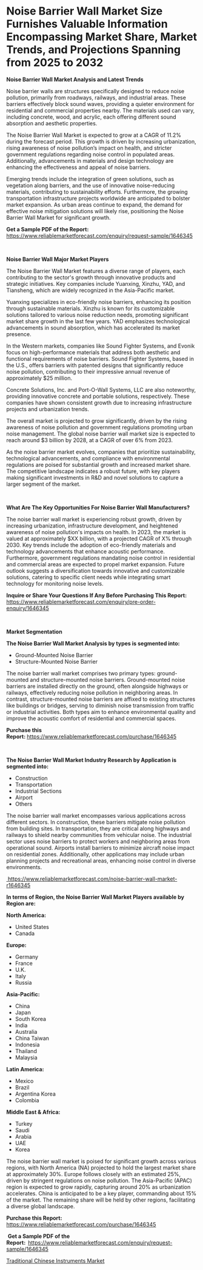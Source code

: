 <p><h1>Noise Barrier Wall Market Size Furnishes Valuable Information Encompassing Market Share, Market Trends, and Projections Spanning from 2025 to 2032</h1></p><p><strong>Noise Barrier Wall Market Analysis and Latest Trends</strong></p>
<p><p>Noise barrier walls are structures specifically designed to reduce noise pollution, primarily from roadways, railways, and industrial areas. These barriers effectively block sound waves, providing a quieter environment for residential and commercial properties nearby. The materials used can vary, including concrete, wood, and acrylic, each offering different sound absorption and aesthetic properties.</p><p>The Noise Barrier Wall Market is expected to grow at a CAGR of 11.2% during the forecast period. This growth is driven by increasing urbanization, rising awareness of noise pollution’s impact on health, and stricter government regulations regarding noise control in populated areas. Additionally, advancements in materials and design technology are enhancing the effectiveness and appeal of noise barriers. </p><p>Emerging trends include the integration of green solutions, such as vegetation along barriers, and the use of innovative noise-reducing materials, contributing to sustainability efforts. Furthermore, the growing transportation infrastructure projects worldwide are anticipated to bolster market expansion. As urban areas continue to expand, the demand for effective noise mitigation solutions will likely rise, positioning the Noise Barrier Wall Market for significant growth.</p></p>
<p><strong>Get a Sample PDF of the Report:&nbsp;</strong> <a href="https://www.reliablemarketforecast.com/enquiry/request-sample/1646345?utm_campaign=1134&utm_medium=2&utm_source=Github&utm_content=ia&utm_term=09022025&utm_id=noise-barrier-wall">https://www.reliablemarketforecast.com/enquiry/request-sample/1646345</a></p>
<p>&nbsp;</p>
<p><strong>Noise Barrier Wall Major Market Players</strong></p>
<p><p>The Noise Barrier Wall Market features a diverse range of players, each contributing to the sector's growth through innovative products and strategic initiatives. Key companies include Yuanxing, Xinzhu, YAD, and Tiansheng, which are widely recognized in the Asia-Pacific market. </p><p>Yuanxing specializes in eco-friendly noise barriers, enhancing its position through sustainable materials. Xinzhu is known for its customizable solutions tailored to various noise reduction needs, promoting significant market share growth in the last few years. YAD emphasizes technological advancements in sound absorption, which has accelerated its market presence.</p><p>In the Western markets, companies like Sound Fighter Systems, and Evonik focus on high-performance materials that address both aesthetic and functional requirements of noise barriers. Sound Fighter Systems, based in the U.S., offers barriers with patented designs that significantly reduce noise pollution, contributing to their impressive annual revenue of approximately $25 million.</p><p>Concrete Solutions, Inc. and Port-O-Wall Systems, LLC are also noteworthy, providing innovative concrete and portable solutions, respectively. These companies have shown consistent growth due to increasing infrastructure projects and urbanization trends.</p><p>The overall market is projected to grow significantly, driven by the rising awareness of noise pollution and government regulations promoting urban noise management. The global noise barrier wall market size is expected to reach around $3 billion by 2028, at a CAGR of over 6% from 2023.</p><p>As the noise barrier market evolves, companies that prioritize sustainability, technological advancements, and compliance with environmental regulations are poised for substantial growth and increased market share. The competitive landscape indicates a robust future, with key players making significant investments in R&D and novel solutions to capture a larger segment of the market.</p></p>
<p>&nbsp;</p>
<p><strong>What Are The Key Opportunities For Noise Barrier Wall Manufacturers?</strong></p>
<p><p>The noise barrier wall market is experiencing robust growth, driven by increasing urbanization, infrastructure development, and heightened awareness of noise pollution's impacts on health. In 2023, the market is valued at approximately $XX billion, with a projected CAGR of X% through 2030. Key trends include the adoption of eco-friendly materials and technology advancements that enhance acoustic performance. Furthermore, government regulations mandating noise control in residential and commercial areas are expected to propel market expansion. Future outlook suggests a diversification towards innovative and customizable solutions, catering to specific client needs while integrating smart technology for monitoring noise levels.</p></p>
<p><strong>Inquire or Share Your Questions If Any Before Purchasing This Report:</strong> <a href="https://www.reliablemarketforecast.com/enquiry/pre-order-enquiry/1646345?utm_campaign=1134&utm_medium=2&utm_source=Github&utm_content=ia&utm_term=09022025&utm_id=noise-barrier-wall">https://www.reliablemarketforecast.com/enquiry/pre-order-enquiry/1646345</a></p>
<p>&nbsp;</p>
<p><strong>Market Segmentation</strong></p>
<p><strong>The Noise Barrier Wall Market Analysis by types is segmented into:</strong></p>
<p><ul><li>Ground-Mounted Noise Barrier</li><li>Structure-Mounted Noise Barrier</li></ul></p>
<p><p>The noise barrier wall market comprises two primary types: ground-mounted and structure-mounted noise barriers. Ground-mounted noise barriers are installed directly on the ground, often alongside highways or railways, effectively reducing noise pollution in neighboring areas. In contrast, structure-mounted noise barriers are affixed to existing structures like buildings or bridges, serving to diminish noise transmission from traffic or industrial activities. Both types aim to enhance environmental quality and improve the acoustic comfort of residential and commercial spaces.</p></p>
<p><strong>Purchase this Report:&nbsp;</strong><a href="https://www.reliablemarketforecast.com/purchase/1646345?utm_campaign=1134&utm_medium=2&utm_source=Github&utm_content=ia&utm_term=09022025&utm_id=noise-barrier-wall">https://www.reliablemarketforecast.com/purchase/1646345</a></p>
<p>&nbsp;</p>
<p><strong>The Noise Barrier Wall Market Industry Research by Application is segmented into:</strong></p>
<p><ul><li>Construction</li><li>Transportation</li><li>Industrial Sections</li><li>Airport</li><li>Others</li></ul></p>
<p><p>The noise barrier wall market encompasses various applications across different sectors. In construction, these barriers mitigate noise pollution from building sites. In transportation, they are critical along highways and railways to shield nearby communities from vehicular noise. The industrial sector uses noise barriers to protect workers and neighboring areas from operational sound. Airports install barriers to minimize aircraft noise impact on residential zones. Additionally, other applications may include urban planning projects and recreational areas, enhancing noise control in diverse environments.</p></p>
<p><a href="https://www.reliablemarketforecast.com/noise-barrier-wall-market-r1646345?utm_campaign=1134&utm_medium=2&utm_source=Github&utm_content=ia&utm_term=09022025&utm_id=noise-barrier-wall">&nbsp;https://www.reliablemarketforecast.com/noise-barrier-wall-market-r1646345</a></p>
<p><strong>In terms of Region, the Noise Barrier Wall Market Players available by Region are:</strong></p>
<p>
    <p> <strong> North America: </strong>
        <ul>
            <li>United States</li>
            <li>Canada</li>
        </ul>
        </p> 
    <p> <strong> Europe: </strong>
        <ul>
            <li>Germany</li>
            <li>France</li>
            <li>U.K.</li>
            <li>Italy</li>
            <li>Russia</li>
        </ul>
        </p> 
    <p> <strong> Asia-Pacific: </strong>
        <ul>
            <li>China</li>
            <li>Japan</li>
            <li>South Korea</li>
            <li>India</li>
            <li>Australia</li>
            <li>China Taiwan</li>
            <li>Indonesia</li>
            <li>Thailand</li>
            <li>Malaysia</li>
        </ul>
        </p> 
    <p> <strong> Latin America: </strong>
        <ul>
            <li>Mexico</li>
            <li>Brazil</li>
            <li>Argentina Korea</li>
            <li>Colombia</li>
        </ul>
        </p> 
    <p> <strong> Middle East & Africa: </strong>
        <ul>
            <li>Turkey</li>
            <li>Saudi</li>
            <li>Arabia</li>
            <li>UAE</li>
            <li>Korea</li>
        </ul>
    </p>
    </p>
<p><p>The noise barrier wall market is poised for significant growth across various regions, with North America (NA) projected to hold the largest market share at approximately 30%. Europe follows closely with an estimated 25%, driven by stringent regulations on noise pollution. The Asia-Pacific (APAC) region is expected to grow rapidly, capturing around 20% as urbanization accelerates. China is anticipated to be a key player, commanding about 15% of the market. The remaining share will be held by other regions, facilitating a diverse global landscape.</p></p>
<p><strong>Purchase this Report: </strong><a href="https://www.reliablemarketforecast.com/purchase/1646345?utm_campaign=1134&utm_medium=2&utm_source=Github&utm_content=ia&utm_term=09022025&utm_id=noise-barrier-wall">https://www.reliablemarketforecast.com/purchase/1646345</a></p>
<p>&nbsp;<strong>Get a Sample PDF of the Report:&nbsp;&nbsp;</strong><a href="https://www.reliablemarketforecast.com/enquiry/request-sample/1646345?utm_campaign=1134&utm_medium=2&utm_source=Github&utm_content=ia&utm_term=09022025&utm_id=noise-barrier-wall">https://www.reliablemarketforecast.com/enquiry/request-sample/1646345</a></p>
<p><strong></strong></p>
<p><p><a href="https://github.com/BryceTownsendr/Market-Research-Report-List-7/blob/main/traditional-chinese-instruments-market.md?utm_campaign=1134&utm_medium=2&utm_source=Github&utm_content=ia&utm_term=09022025&utm_id=noise-barrier-wall">Traditional Chinese Instruments Market</a></p></p>